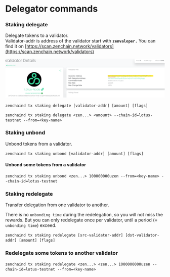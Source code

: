 # Delegator commands

### Staking delegate

Delegate tokens to a validator.  
Validator-addr is address of the validator start with **`zenvaloper.`** You can find it on [https://scan.zenchain.network/validators](https://scan.zenchain.network/validators)

![](../../.gitbook/assets/image%20%2831%29.png)

```text
zenchaind tx staking delegate [validator-addr] [amount] [flags]
```

```text
zenchaind tx staking delegate <zen...> <amount> --chain-id=lotus-testnet --from=<key-name> 
```

### Staking unbond

Unbond tokens from a validator.

```text
zenchaind tx staking unbond [validator-addr] [amount] [flags]
```

#### Unbond some tokens from a validator <a id="unbond-some-tokens-from-a-validator"></a>

```text
zenchaind tx staking unbond <zen...> 100000000uzen --from=<key-name> --chain-id=lotus-testnet 
```

### Staking redelegate

Transfer delegation from one validator to another.

There is no `unbonding time` during the redelegation, so you will not miss the rewards. But you can only redelegate once per validator, until a period \(= `unbonding time`\) exceed.

```text
zenchaind tx staking redelegate [src-validator-addr] [dst-validator-addr] [amount] [flags]
```

### Redelegate some tokens to another validator

```text
zenchaind tx staking redelegate <zen...> <zen...> 1000000000uzen --chain-id=lotus-testnet --from=<key-name> 
```



